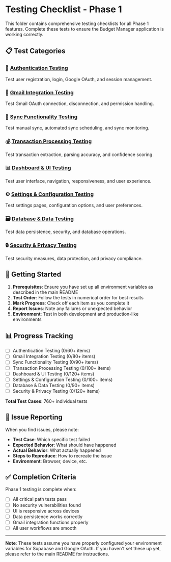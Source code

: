 # Testing Checklist - Phase 1

This folder contains comprehensive testing checklists for all Phase 1 features. Complete these tests to ensure the Budget Manager application is working correctly.

## 📋 Test Categories

### 🔐 [Authentication Testing](./01-authentication-tests.md)
Test user registration, login, Google OAuth, and session management.

### 📧 [Gmail Integration Testing](./02-gmail-integration-tests.md)
Test Gmail OAuth connection, disconnection, and permission handling.

### 🔄 [Sync Functionality Testing](./03-sync-functionality-tests.md)
Test manual sync, automated sync scheduling, and sync monitoring.

### 💰 [Transaction Processing Testing](./04-transaction-processing-tests.md)
Test transaction extraction, parsing accuracy, and confidence scoring.

### 📊 [Dashboard & UI Testing](./05-dashboard-ui-tests.md)
Test user interface, navigation, responsiveness, and user experience.

### ⚙️ [Settings & Configuration Testing](./06-settings-configuration-tests.md)
Test settings pages, configuration options, and user preferences.

### 🗃️ [Database & Data Testing](./07-database-data-tests.md)
Test data persistence, security, and database operations.

### 🔒 [Security & Privacy Testing](./08-security-privacy-tests.md)
Test security measures, data protection, and privacy compliance.

## 🚀 Getting Started

1. **Prerequisites**: Ensure you have set up all environment variables as described in the main README
2. **Test Order**: Follow the tests in numerical order for best results
3. **Mark Progress**: Check off each item as you complete it
4. **Report Issues**: Note any failures or unexpected behavior
5. **Environment**: Test in both development and production-like environments

## 📊 Progress Tracking

- [ ] Authentication Testing (0/60+ items)
- [ ] Gmail Integration Testing (0/80+ items)
- [ ] Sync Functionality Testing (0/90+ items)
- [ ] Transaction Processing Testing (0/100+ items)
- [ ] Dashboard & UI Testing (0/120+ items)
- [ ] Settings & Configuration Testing (0/100+ items)
- [ ] Database & Data Testing (0/90+ items)
- [ ] Security & Privacy Testing (0/120+ items)

**Total Test Cases**: 760+ individual tests

## 🐛 Issue Reporting

When you find issues, please note:
- **Test Case**: Which specific test failed
- **Expected Behavior**: What should have happened
- **Actual Behavior**: What actually happened
- **Steps to Reproduce**: How to recreate the issue
- **Environment**: Browser, device, etc.

## ✅ Completion Criteria

Phase 1 testing is complete when:
- [ ] All critical path tests pass
- [ ] No security vulnerabilities found
- [ ] UI is responsive across devices
- [ ] Data persistence works correctly
- [ ] Gmail integration functions properly
- [ ] All user workflows are smooth

---

**Note**: These tests assume you have properly configured your environment variables for Supabase and Google OAuth. If you haven't set these up yet, please refer to the main README for instructions.
